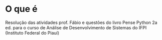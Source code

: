 <h1> O que é </h1>
Resolução das atividades prof. Fábio e questões do livro Pense Python 2a ed. para o curso de Análise de Desenvolvimento de Sistemas do IFPI (Instituto Federal do Piauí)